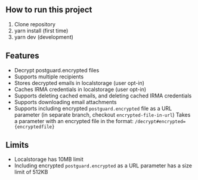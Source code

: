 ## How to run this project

1. Clone repository
2. yarn install (first time)
3. yarn dev (development)

## Features
- Decrypt postguard.encrypted files
- Supports multiple recipients
- Stores decrypted emails in localstorage (user opt-in)
- Caches IRMA credentials in localstorage (user opt-in)
- Supports deleting cached emails, and deleting cached IRMA credentials
- Supports downloading email attachments
- Supports including encrypted `postguard.encrypted` file as a URL parameter (in separate branch, checkout `encrypted-file-in-url`)
Takes a parameter with an encrypted file in the format: `/decrypt#encrypted={encryptedfile}`

## Limits
- Localstorage has 10MB limit
- Including encrypted `postguard.encrypted` as a URL parameter has a size limit of 512KB
